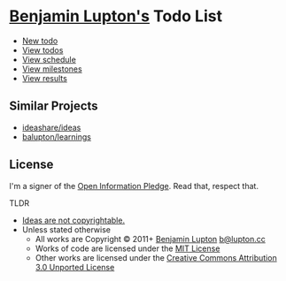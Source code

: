 # [Benjamin Lupton's](http://balupton.com) Todo List

- [New todo](https://github.com/balupton/todo/issues/new)
- [View todos](https://github.com/balupton/todo/issues)
- [View schedule](https://huboard.com/balupton/todo)
- [View milestones](https://huboard.com/balupton/todo/backlog)
- [View results](https://github.com/balupton/todo/pulse)


## Similar Projects

- [ideashare/ideas](https://github.com/ideashare/ideas)
- [balupton/learnings](https://github.com/balupton/learnings)


## License

I'm a signer of the [Open Information Pledge](https://gist.github.com/balupton/6937426). Read that, respect that.

TLDR

- [Ideas are not copyrightable.](http://en.wikipedia.org/wiki/Idea%E2%80%93expression_divide)
- Unless stated otherwise
	- All works are Copyright © 2011+ [Benjamin Lupton](http://balupton.com) <b@lupton.cc>
	- Works of code are licensed under the [MIT License](http://creativecommons.org/licenses/MIT/)
	- Other works are licensed under the [Creative Commons Attribution 3.0 Unported License](http://creativecommons.org/licenses/by/3.0/)
